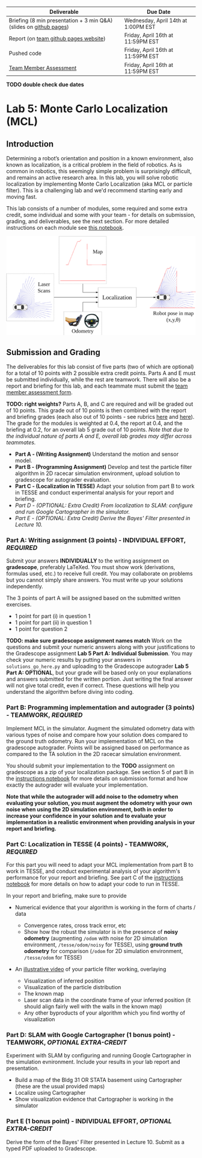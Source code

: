 | Deliverable | Due Date              |
|---------------|----------------------------------------------------------------------------|
| Briefing (8 min presentation + 3 min Q&A) (slides on [github pages](https://github.mit.edu/rss/website2021))  | Wednesday, April 14th at 1:00PM EST |
| Report (on [team github pages website](https://github.mit.edu/rss/website2021)) | Friday, April 16th at 11:59PM EST |
| Pushed code | Friday, April 16th at 11:59PM EST |
| [Team Member Assessment](https://docs.google.com/forms/d/e/1FAIpQLSeH7moDd1OhA5nKpBgstc7plhaBMFm3L1H99joylZSgegmQYw/viewform?usp=sf_link)  | Friday, April 16th at 11:59PM EST |

**TODO double check due dates**

# Lab 5: Monte Carlo Localization (MCL)

## Introduction

Determining a robot’s orientation and position in a known environment, also known as localization, is a critical problem in the field of robotics. As is common in robotics, this seemingly simple problem is surprisingly difficult, and remains an active research area. In this lab, you will solve robotic localization by implementing Monte Carlo Localization (aka MCL or particle filter). This is a challenging lab and we'd recommend starting early and moving fast.

This lab consists of a number of modules, some required and some extra credit, some individual and some with your team - for details on submission, grading, and deliverables, see the next section. For more detailed instructions on each module see [this notebook](README.ipynb).

<img src="figures/pf.png" width="600">

## Submission and Grading

The deliverables for this lab consist of five parts (two of which are optional) for a total of 10 points with 2 possible extra credit points. Parts A and E must be submitted individually, while the rest are teamwork. There will also be a report and briefing for this lab, and each teammate must submit the [team member assessment form](https://docs.google.com/forms/d/e/1FAIpQLSeH7moDd1OhA5nKpBgstc7plhaBMFm3L1H99joylZSgegmQYw/viewform?usp=sf_link).

**TODO: right weights?**
Parts A, B, and C are required and will be graded out of 10 points. This grade out of 10 points is then combined with the report and briefing grades (each also out of 10 points - see rubrics [here](https://docs.google.com/document/d/1B6l7vKJFN3CPPcMn8cKKArHUU_Bq_YUZ5KxKoP6qMk0/edit?usp=sharing) and [here](https://docs.google.com/document/d/1NmqQP7n1omI9bIshF1Y-MP70gfDkgEeoMjpWv8hjfsY/edit?usp=sharing)). The grade for the modules is weighted at 0.4, the report at 0.4, and the briefing at 0.2, for an overall lab 5 grade out of 10 points. *Note that due to the individual nature of parts A and E, overall lab grades may differ across teammates.*

-   **Part A - (Writing Assignment)** Understand the motion and sensor model.
-   **Part B - (Programming Assignment)** Develop and test the particle filter algorithm in 2D racecar simulation environment, upload solution to gradescope for autograder evaluation.
-   **Part C - (Localization in TESSE)** Adapt your solution from part B to work in TESSE and conduct experimental analysis for your report and briefing.
-   *Part D - (OPTIONAL: Extra Credit) From localization to SLAM: configure and run Google Cartographer in the simulator.*
-   *Part E - (OPTIONAL: Extra Credit) Derive the Bayes' Filter presented in Lecture 10.*

### Part A: Writing assignment (3 points) - **INDIVIDUAL EFFORT**, *REQUIRED*

Submit your answers **INDIVIDUALLY** to the writing assignment on **gradescope**, preferably LaTeXed. You must show work (derivations, formulas used, etc.) to receive full credit. You may collaborate on problems but you cannot simply share answers. You must write up your solutions independently.

The 3 points of part A will be assigned based on the submitted written exercises.
- 1 point for part (i) in question 1
- 1 point for part (ii) in question 1
- 1 point for question 2

**TODO: make sure gradescope assignment names match**
Work on the questions and submit your numeric answers along with your justifications to the Gradescope assignment **Lab 5 Part A: Individual Submission**. You may check your numeric results by putting your answers in `solutions_go_here.py` and uploading to the Gradescope autograder **Lab 5 Part A: OPTIONAL**, but your grade will be based only on your explanations and answers submitted for the written portion. Just writing the final answer will not give total credit, even if correct. These questions will help you understand the algorithm before diving into coding.

### Part B: Programming implementation and autograder (3 points) - **TEAMWORK**, *REQUIRED*

Implement MCL in the simulator. Augment the simulated odometry data with various types of noise and compare how your solution does compared to the ground truth odometry. Run your implementation of MCL on the gradescope autograder. Points will be assigned based on performance as compared to the TA solution in the 2D racecar simulation environment.

You should submit your implementation to the **TODO** assignment on gradescope as a zip of your localization package. See section 5 of part B in the [instructions notebook](README.ipynb) for more details on submission format and how exactly the autograder will evaluate your implementation.

**Note that while the autograder will add noise to the odometry when evaluating your solution, you must augment the odometry with your own noise when using the 2D simulation environment, both in order to increase your confidence in your solution and to evaluate your implementation in a realistic environment when providing analysis in your report and briefing.**

### Part C: Localization in TESSE (4 points) - **TEAMWORK**, *REQUIRED*

For this part you will need to adapt your MCL implementation from part B to work in TESSE, and conduct experimental analysis of your algorithm's performance for your report and briefing. See part C of the [instructions notebook](README.ipynb) for more details on how to adapt your code to run in TESSE.

In your report and briefing, make sure to provide
- Numerical evidence that your algorithm is working in the form of charts / data
    - Convergence rates, cross track error, etc
    - Show how the robust the simulator is in the presence of **noisy odometry** (augmenting `/odom` with noise for 2D simulation environment, `/tesse/odom/noisy` for TESSE), using **ground truth odometry** for comparison (`/odom` for 2D simulation environment, `/tesse/odom` for TESSE)

- An [illustrative video](https://www.youtube.com/watch?v=-c_0hSjgLYw&t=6s) of your particle filter working, overlaying
    - Visualization of inferred position
    - Visualization of the particle distribution
    - The known map
    - Laser scan data in the coordinate frame of your inferred position (it should align fairly well with the walls in the known map)
    - Any other byproducts of your algorithm which you find worthy of visualization

### Part D: SLAM with Google Cartographer (1 bonus point) - **TEAMWORK**, *OPTIONAL EXTRA-CREDIT*

Experiment with SLAM by configuring and running Google Cartographer in the simulation evnironment. Include your results in your lab report and presentation.

- Build a map of the Bldg 31 OR STATA basement using Cartographer (these are the usual provided maps)
- Localize using Cartographer
- Show visualization evidence that Cartographer is working in the simulator

### Part E (1 bonus point) - **INDIVIDUAL EFFORT**, *OPTIONAL EXTRA-CREDIT*

Derive the form of the Bayes' Filter presented in Lecture 10. Submit as a typed PDF uploaded to Gradescope.
